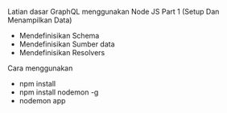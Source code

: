 Latian dasar GraphQL menggunakan Node JS
Part 1 (Setup Dan Menampilkan Data)
- Mendefinisikan Schema
- Mendefinisikan Sumber data
- Mendefinisikan Resolvers


Cara menggunakan
- npm install
- npm install nodemon -g
- nodemon app

